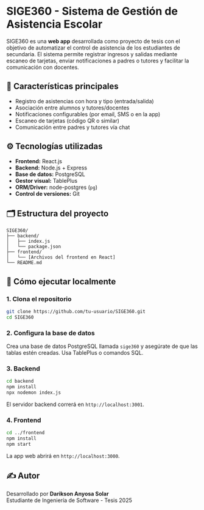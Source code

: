 # SIGE360 - Sistema de Gestión de Asistencia Escolar

SIGE360 es una **web app** desarrollada como proyecto de tesis con el objetivo de automatizar el control de asistencia de los estudiantes de secundaria. El sistema permite registrar ingresos y salidas mediante escaneo de tarjetas, enviar notificaciones a padres o tutores y facilitar la comunicación con docentes.

## 📌 Características principales

- Registro de asistencias con hora y tipo (entrada/salida)
- Asociación entre alumnos y tutores/docentes
- Notificaciones configurables (por email, SMS o en la app)
- Escaneo de tarjetas (código QR o similar)
- Comunicación entre padres y tutores vía chat

## ⚙️ Tecnologías utilizadas

- **Frontend:** React.js
- **Backend:** Node.js + Express
- **Base de datos:** PostgreSQL
- **Gestor visual:** TablePlus
- **ORM/Driver:** node-postgres (`pg`)
- **Control de versiones:** Git

## 🗂️ Estructura del proyecto

```
SIGE360/
├── backend/
│   ├── index.js
│   └── package.json
├── frontend/
│   └── [Archivos del frontend en React]
└── README.md
```

## 🚀 Cómo ejecutar localmente

### 1. Clona el repositorio

```bash
git clone https://github.com/tu-usuario/SIGE360.git
cd SIGE360
```

### 2. Configura la base de datos

Crea una base de datos PostgreSQL llamada `sige360` y asegúrate de que las tablas estén creadas. Usa TablePlus o comandos SQL.

### 3. Backend

```bash
cd backend
npm install
npx nodemon index.js
```

El servidor backend correrá en `http://localhost:3001`.

### 4. Frontend

```bash
cd ../frontend
npm install
npm start
```

La app web abrirá en `http://localhost:3000`.

## ✍️ Autor

Desarrollado por **Darikson Anyosa Solar**  
Estudiante de Ingeniería de Software - Tesis 2025
